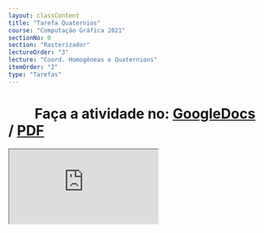 ```yaml
---
layout: classContent
title: "Tarefa Quaternios"
course: "Computação Gráfica 2021"
sectionNo: 0
section: "Rasterizador"
lectureOrder: "3"
lecture: "Coord. Homogêneas e Quaternions"
itemOrder: "2"
type: "Tarefas"
---
```


# &nbsp;&nbsp;&nbsp;&nbsp;&nbsp;&nbsp;&nbsp;&nbsp;Faça a atividade no: [GoogleDocs](https://docs.google.com/document/d/1Ub1W49RkWp60Md1bsbRLhkeGtXVprSSQ/copy?usp=sharing&ouid=116972197927145487361&rtpof=true&sd=true) / [PDF](https://docs.google.com/document/d/1Ub1W49RkWp60Md1bsbRLhkeGtXVprSSQ/export?format=pdf&usp=sharing&ouid=116972197927145487361&rtpof=true&sd=true)

<iframe src="https://docs.google.com/document/d/1Ub1W49RkWp60Md1bsbRLhkeGtXVprSSQ/preview"></iframe>
